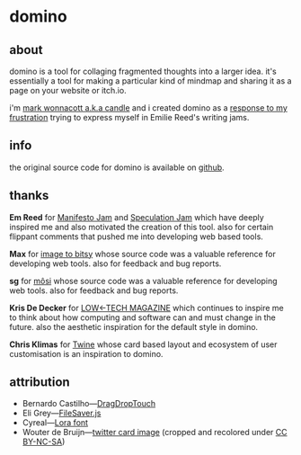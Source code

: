 # domino
## about
domino is a tool for collaging fragmented thoughts into a larger idea. 
it's essentially a tool for making a particular kind of mindmap and sharing it
as a page on your website or itch.io.

i'm [mark wonnacott a.k.a candle][me] and i created domino as a 
[response to my frustration][0] trying to express myself in Emilie Reed's
writing jams.

## info
the original source code for domino is available on [github][source].

## thanks
**Em Reed** for [Manifesto Jam][3] and [Speculation Jam][4] which have
deeply inspired me and also motivated the creation of this tool. also for 
certain flippant comments that pushed me into developing web based tools.

**Max** for [image to bitsy][5] whose source code was a valuable reference for
developing web tools. also for feedback and bug reports.
 
**sg** for [môsi][9] whose source code was a valuable reference for developing
web tools. also for feedback and bug reports.

**Kris De Decker** for [LOW←TECH MAGAZINE][6] which continues to inspire me to
think about how computing and software can and must change in the future. also
the aesthetic inspiration for the default style in domino.

**Chris Klimas** for [Twine][7] whose card based layout and ecosystem of user
customisation is an inspiration to domino.

## attribution
 * Bernardo Castilho—[DragDropTouch][1]
 * Eli Grey—[FileSaver.js][2]
 * Cyreal—[Lora font][8]
 * Wouter de Bruijn—[twitter card image][11] (cropped and recolored under [CC BY-NC-SA][11])

[me]: https://twitter.com/ragzouken
[source]: https://github.com/Ragzouken/domino
[0]: https://kool.tools/2020/02/26/speculations.html
[1]: https://github.com/Bernardo-Castilho/dragdroptouch
[2]: https://github.com/eligrey/FileSaver.js/
[3]: https://itch.io/jam/manifesto-jam
[4]: https://itch.io/jam/speculation-jam
[5]: https://github.com/synth-ruiner/image-to-bitsy
[6]: https://solar.lowtechmagazine.com/
[7]: https://twinery.org/
[8]: https://fonts.google.com/specimen/Lora
[9]: https://zenzoa.itch.io/mosi
[10]: https://www.flickr.com/photos/26646199@N05/14459204810
[11]: https://creativecommons.org/licenses/by-nc-sa/2.0/
